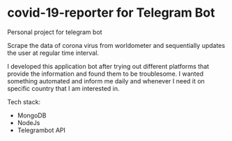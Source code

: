 # covid-19-reporter for Telegram Bot
Personal project for telegram bot 

Scrape the data of corona virus from worldometer and sequentially updates the user at regular time interval. 

I developed this application bot after trying out different platforms that provide the information and found them to be troublesome. I wanted something automated and inform me daily and whenever I need it on specific country that I am interested in.  

Tech stack:

- MongoDB
- NodeJs
- Telegrambot API

